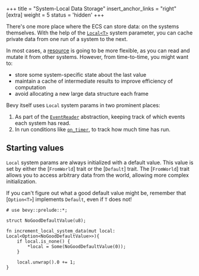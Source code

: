 +++
title = "System-Local Data Storage"
insert_anchor_links = "right"
[extra]
weight = 5
status = 'hidden'
+++

There's one more place where the ECS can store data: on the systems themselves.
With the help of the [`Local<T>`] system parameter, you can cache private data from one run of a system to the next.

In most cases, a [resource] is going to be more flexible, as you can read and mutate it from other systems.
However, from time-to-time, you might want to:

- store some system-specific state about the last value
- maintain a cache of intermediate results to improve efficiency of computation
- avoid allocating a new large data structure each frame

Bevy itself uses `Local` system params in two prominent places:

1. As part of the [`EventReader`] abstraction, keeping track of which events each system has read.
2. In run conditions like [`on_timer`], to track how much time has run.

## Starting values

`Local` system params are always initialized with a default value.
This value is set by either the [`FromWorld`] trait or the [`Default`] trait.
The [`FromWorld`] trait allows you to access arbitrary data from the world,
allowing more complex initialization.

If you can't figure out what a good default value might be, remember that [`Option<T>`]
implements `Default`, even if `T` does not!

```rust,hide_lines=1
# use bevy::prelude::*;

struct NoGoodDefaultValue(u8);

fn increment_local_system_data(mut local: Local<Option<NoGoodDefaultValue>>){
    if local.is_none() {
        *local = Some(NoGoodDefaultValue(0));
    }
    
    local.unwrap().0 += 1;
}
```

[`Local<T>`]: https://docs.rs/bevy/0.16.0/bevy/ecs/system/struct.Local.html
[resource]: [./resources.md]
[`EventReader`]: https://docs.rs/bevy/latest/bevy/ecs/event/struct.EventReader.html
[`on_timer`]: https://docs.rs/bevy/latest/bevy/time/common_conditions/fn.on_timer.html
